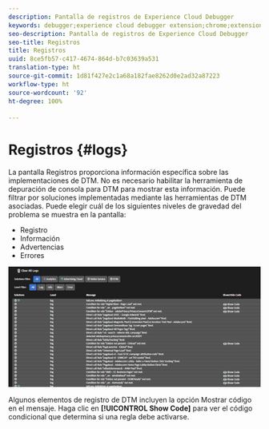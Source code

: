 ```yaml
---
description: Pantalla de registros de Experience Cloud Debugger
keywords: debugger;experience cloud debugger extension;chrome;extension;logs
seo-description: Pantalla de registros de Experience Cloud Debugger
seo-title: Registros
title: Registros
uuid: 8ce5fb57-c417-4674-864d-b7c03639a531
translation-type: ht
source-git-commit: 1d81f427e2c1a68a182fae8262d0e2ad32a87223
workflow-type: ht
source-wordcount: '92'
ht-degree: 100%

---
```



# Registros {#logs}

La pantalla Registros proporciona información específica sobre las implementaciones de DTM. No es necesario habilitar la herramienta de depuración de consola para DTM para mostrar esta información. Puede filtrar por soluciones implementadas mediante las herramientas de DTM asociadas. Puede elegir cuál de los siguientes niveles de gravedad del problema se muestra en la pantalla:

* Registro
* Información
* Advertencias
* Errores

![](assets/logs.jpg)

Algunos elementos de registro de DTM incluyen la opción Mostrar código en el mensaje. Haga clic en **[!UICONTROL Show Code]** para ver el código condicional que determina si una regla debe activarse.
